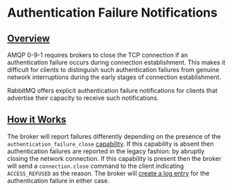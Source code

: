 <!--
Copyright (c) 2005-2023 Broadcom. All Rights Reserved. The term “Broadcom” refers to Broadcom Inc. and/or its subsidiaries.

All rights reserved. This program and the accompanying materials
are made available under the terms of the under the Apache License,
Version 2.0 (the "License”); you may not use this file except in compliance
with the License. You may obtain a copy of the License at

https://www.apache.org/licenses/LICENSE-2.0

Unless required by applicable law or agreed to in writing, software
distributed under the License is distributed on an "AS IS" BASIS,
WITHOUT WARRANTIES OR CONDITIONS OF ANY KIND, either express or implied.
See the License for the specific language governing permissions and
limitations under the License.
-->

# Authentication Failure Notifications

## <a id="overview" class="anchor" href="#overview">Overview</a>

AMQP 0-9-1 requires brokers to close the TCP connection if an authentication
failure occurs during connection establishment. This makes it difficult for
clients to distinguish such authentication failures from genuine network
interruptions during the early stages of connection establishment.

RabbitMQ offers explicit authentication failure notifications
for clients that advertise their capacity to receive such notifications.


## <a id="usage" class="anchor" href="#usage">How it Works</a>

The broker will report failures differently depending on the presence of the
<code>authentication_failure_close</code> <a href="consumer-cancel.html#capabilities">capability</a>.
If this capability is absent then authentication failures are reported
in the legacy fashion: by abruptly closing the network connection. If this
capability is present then the broker will send a <code>connection.close</code>
command to the client indicating <code>ACCESS_REFUSED</code> as the reason. The broker
will [create a log entry](./logging.html#connection-lifecycle-events)
for the authentication failure in either case.
